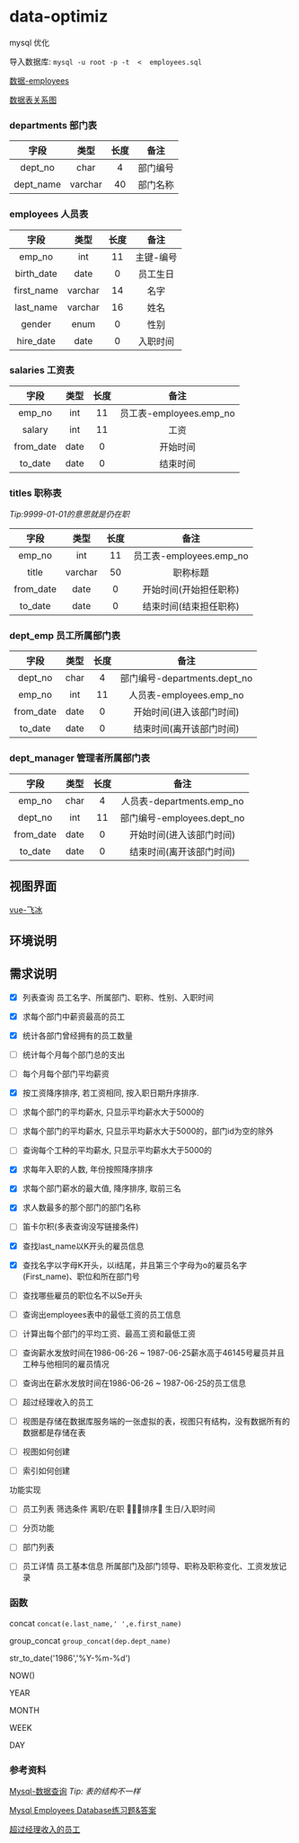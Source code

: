# data-optimiz

mysql 优化

导入数据库: `mysql -u root -p -t  <  employees.sql`

[数据-employees](https://github.com/datacharmer/test_db)

[数据表关系图](https://dev.mysql.com/doc/employee/en/sakila-structure.html)


### departments 部门表

| 字段 | 类型 | 长度 | 备注 |
|:---:|:-----:|:----:|:---:|
| dept_no | char | 4 | 部门编号 | 
| dept_name | varchar | 40 | 部门名称 |

### employees 人员表

| 字段 | 类型 | 长度 | 备注 |
|:---:|:-----:|:----:|:---:|
| emp_no | int | 11 | 主键-编号 |
| birth_date | date | 0 | 员工生日 |
| first_name | varchar | 14 | 名字 |
| last_name | varchar | 16 | 姓名 | 
| gender | enum | 0 | 性别 |
| hire_date | date | 0 | 入职时间 | 

### salaries 工资表

| 字段 | 类型 | 长度 | 备注 |
|:---:|:-----:|:----:|:---:|
| emp_no | int | 11 | 员工表-employees.emp_no |
| salary | int | 11 | 工资 | 
| from_date | date | 0 | 开始时间 | 
| to_date | date | 0 | 结束时间 |

### titles 职称表

*Tip:9999-01-01的意思就是仍在职*

| 字段 | 类型 | 长度 | 备注 |
|:---:|:-----:|:----:|:---:|
| emp_no | int | 11 | 员工表-employees.emp_no |
| title | varchar | 50 | 职称标题 |
| from_date | date | 0 | 开始时间(开始担任职称) |
| to_date | date | 0 | 结束时间(结束担任职称) |

### dept_emp 员工所属部门表

| 字段 | 类型 | 长度 | 备注 |
|:---:|:-----:|:----:|:---:|
| dept_no | char | 4 | 部门编号-departments.dept_no|
| emp_no | int | 11 | 人员表-employees.emp_no |
| from_date | date | 0 | 开始时间(进入该部门时间) |
| to_date | date | 0 | 结束时间(离开该部门时间) |

### dept_manager 管理者所属部门表

| 字段 | 类型 | 长度 | 备注 |
|:---:|:-----:|:----:|:---:|
| emp_no | char | 4 |  人员表-departments.emp_no|
| dept_no | int | 11 | 部门编号-employees.dept_no |
| from_date | date | 0 | 开始时间(进入该部门时间) |
| to_date | date | 0 | 结束时间(离开该部门时间) |

## 视图界面

[vue-飞冰](https://github.com/alibaba/ice)

## 环境说明


## 需求说明

- [x] 列表查询 员工名字、所属部门、职称、性别、入职时间
- [x] 求每个部门中薪资最高的员工
- [x] 统计各部门曾经拥有的员工数量
- [ ] 统计每个月每个部门总的支出
- [ ] 每个月每个部门平均薪资
- [x] 按工资降序排序, 若工资相同, 按入职日期升序排序. 
- [ ] 求每个部门的平均薪水, 只显示平均薪水大于5000的
- [ ] 求每个部门的平均薪水, 只显示平均薪水大于5000的，部门id为空的除外
- [ ] 查询每个工种的平均薪水, 只显示平均薪水大于5000的
- [x] 求每年入职的人数, 年份按照降序排序
- [x] 求每个部门薪水的最大值, 降序排序, 取前三名
- [x] 求人数最多的那个部门的部门名称
- [ ] 笛卡尔积(多表查询没写链接条件)
- [x] 查找last_name以K开头的雇员信息
- [x] 查找名字以字母K开头，以i结尾，并且第三个字母为o的雇员名字(First_name)、职位和所在部门号
- [ ] 查找哪些雇员的职位名不以Se开头
- [ ] 查询出employees表中的最低工资的员工信息
- [ ] 计算出每个部门的平均工资、最高工资和最低工资
- [ ] 查询薪水发放时间在1986-06-26 ~ 1987-06-25薪水高于46145号雇员并且工种与他相同的雇员情况
- [ ] 查询出在薪水发放时间在1986-06-26 ~ 1987-06-25的员工信息
- [ ] 超过经理收入的员工

- [ ] 视图是存储在数据库服务端的一张虚拟的表，视图只有结构，没有数据所有的数据都是存储在表
- [ ] 视图如何创建
- [ ] 索引如何创建

功能实现

- [ ] 员工列表 筛选条件 离职/在职 排序 生日/入职时间
- [ ] 分页功能
- [ ] 部门列表
- [ ] 员工详情 员工基本信息 所属部门及部门领导、职称及职称变化、工资发放记录


### 函数

concat `concat(e.last_name,' ',e.first_name)`

group_concat `group_concat(dep.dept_name)`

str_to_date('1986','%Y-%m-%d') 

NOW()

YEAR

MONTH

WEEK

DAY

### 参考资料

[Mysql-数据查询](https://blog.51cto.com/weijiancheng/1700535) *Tip: 表的结构不一样*

[Mysql Employees Database练习题&答案](http://t.cn/EiVd3xg)

[超过经理收入的员工](http://t.cn/EiVeXqn)